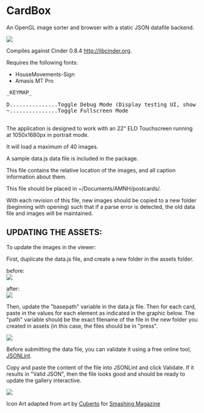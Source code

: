 <h1>CardBox</h1>

An OpenGL image sorter and browser with a static JSON datafile backend.

<img src="https://raw.github.com/camb416/CardBox/master/screenshot.jpg" />

Compiles against Cinder 0.8.4 http://libcinder.org.

Requires the following fonts:

- HouseMovements-Sign
- Amasis MT Pro

<pre>
_KEYMAP_

D...............Toggle Debug Mode (Display testing UI, show cursor widget)
~...............Toggle Fullscreen Mode

</pre>

The application is designed to work with an 22" ELO Touchscreen running at 1050x1680px in portrait mode.

It will load a maximum of 40 images.

A sample data.js data file is included in the package.

This file contains the relative location of the images, and all caption information about them.

This file should be placed in ~/Documents/AMNH/postcards/.

With each revision of this file, new images should be copied to a new folder (beginning with opening) such that if a parse error is detected, the old data file and images will be maintained.

<h2>UPDATING THE ASSETS:</h2>

To update the images in the viewer:

First, duplicate the data.js file, and create a new folder in the assets folder.

before:
<br /><img src="https://raw.github.com/camb416/CardBox/master/doc/assets_folder_structure.png" />

after:
<br /><img src="https://raw.github.com/camb416/CardBox/master/doc/asset_update_structure.png" />

Then, update the "basepath" variable in the data.js file. Then for each card, paste in the values for each element as indicated in the graphic below. The "path" variable should be the exact filename of the file in the new folder you created in assets (in this case, the files should be in "press".

<img src="https://raw.github.com/camb416/CardBox/master/doc/data_file.png" />

Before submitting the data file, you can validate it using a free online tool, <a href="http://jsonlint.com/">JSONLint</a>.

Copy and paste the content of the file into JSONLint and click Validate. If it results in "Valid JSON", then the file looks good and should be ready to update the gallery interactive.

<img src="https://raw.github.com/camb416/CardBox/master/doc/jsonlint_screenshot.jpg" />

Icon Art adapted from art by <a href="http://www.cuberto.com/">Cuberto</a> for <a href="http://www.smashingmagazine.com/2012/02/02/freebie-valentines-day-icon-set/">Smashing Magazine</a>

